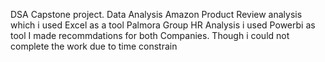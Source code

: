 DSA Capstone project.
Data Analysis
Amazon Product Review analysis  which i used Excel as a tool 
 Palmora Group HR Analysis i used Powerbi as tool
 I made recommdations for both Companies.
 Though i could not complete the work due to time constrain
